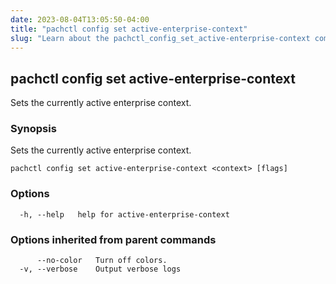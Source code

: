 ```yaml
---
date: 2023-08-04T13:05:50-04:00
title: "pachctl config set active-enterprise-context"
slug: "Learn about the pachctl_config_set_active-enterprise-context command"
---
```


## pachctl config set active-enterprise-context

Sets the currently active enterprise context.

### Synopsis

Sets the currently active enterprise context.

```
pachctl config set active-enterprise-context <context> [flags]
```

### Options

```
  -h, --help   help for active-enterprise-context
```

### Options inherited from parent commands

```
      --no-color   Turn off colors.
  -v, --verbose    Output verbose logs
```
